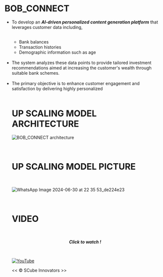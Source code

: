 # BOB_CONNECT

<ul>
<li>To develop an <b><i>AI-driven personalized content generation platform</i></b> that leverages customer data including,</li>
<br>
<ul>
<li>Bank balances </li>
<li>Transaction histories </li>
<li>Demographic information such as age</li>
<br>
</ul>
<li>The system analyzes these data points to provide tailored investment recommendations aimed at increasing the customer's wealth through suitable bank schemes.</li>
<br>
<li>The primary objective is to enhance customer engagement and satisfaction by delivering highly personalized </li>
<br>
  
# UP SCALING MODEL ARCHITECTURE

![BOB_CONNECT architecture](https://github.com/ShobikaG/BOB_CONNECT/assets/110718471/91546cde-191a-434a-8048-c1834a2cda63)

<br>

# UP SCALING MODEL PICTURE
<br>

![WhatsApp Image 2024-06-30 at 22 35 53_de224e23](https://github.com/ShobikaG/BOB_CONNECT/assets/110718471/1d018728-b007-49a5-9789-49dcf037de7a)

<br>

# VIDEO

<br>
<p><center><b><i>Click to watch ! </i></b></center> </p>

<br>

[![YouTube](http://i.ytimg.com/vi/0FzzOscxNnM/hqdefault.jpg)](https://www.youtube.com/watch?v=0FzzOscxNnM)




<< © SCube Innovators >>

